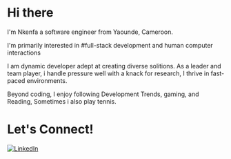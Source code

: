 # Hi there

I'm Nkenfa a software engineer from Yaounde, Cameroon.

I'm primarily interested in #full-stack development and human computer interactions

I am dynamic developer adept at creating diverse solitions. As a leader and team player, i handle pressure well with a knack for research, I thrive in fast-paced environments. 

Beyond coding, I enjoy following Development Trends, gaming, and Reading,
Sometimes i also play tennis.

# Let's Connect!
[![LinkedIn](https://example.com/linkedin_icon.png)](https://www.linkedin.com/in/nkenfa-brandon-30064b178)
